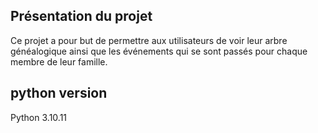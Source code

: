 ## Présentation du projet

Ce projet a pour but de permettre aux utilisateurs de voir leur arbre généalogique ainsi que les événements qui se sont passés pour
chaque membre de leur famille.

## python version
Python 3.10.11
